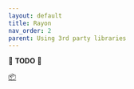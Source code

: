 ```yaml
---
layout: default
title: Rayon
nav_order: 2
parent: Using 3rd party libraries
---
```


🚧 **TODO** 🚧

[📦](https://crates.io/crates/rayon)
